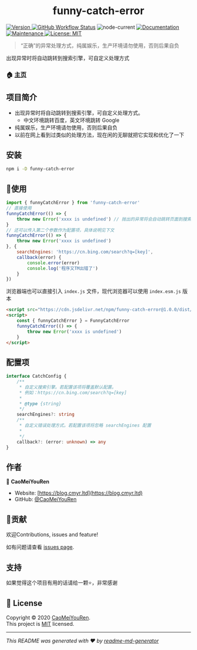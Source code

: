 <h1 align="center">funny-catch-error</h1>
<p>
   <a href="https://github.com/CaoMeiYouRen/funny-catch-error" target="_blank">
    <img alt="Version" src="https://img.shields.io/github/package-json/v/CaoMeiYouRen/funny-catch-error">
  </a>
  <a href="https://github.com/CaoMeiYouRen/funny-catch-error/actions?query=workflow%3ARelease" target="_blank">
    <img alt="GitHub Workflow Status" src="https://img.shields.io/github/workflow/status/CaoMeiYouRen/funny-catch-error/Release" /></a>
  <img alt="node-current"  src="https://img.shields.io/node/v/funny-catch-error" />
  <a href="https://github.com/CaoMeiYouRen/funny-catch-error#readme" target="_blank">
    <img alt="Documentation" src="https://img.shields.io/badge/documentation-yes-brightgreen.svg" />
  </a>
  <a href="https://github.com/CaoMeiYouRen/funny-catch-error/graphs/commit-activity" target="_blank">
    <img alt="Maintenance" src="https://img.shields.io/badge/Maintained%3F-yes-green.svg" />
  </a>
  <a href="https://github.com/CaoMeiYouRen/funny-catch-error/blob/master/LICENSE" target="_blank">
    <img alt="License: MIT" src="https://img.shields.io/github/license/CaoMeiYouRen/funny-catch-error" />
  </a>
</p>

> “正确”的异常处理方式，纯属娱乐，生产环境请勿使用，否则后果自负

出现异常时将自动跳转到搜索引擎，可自定义处理方式

### 🏠 [主页](https://github.com/CaoMeiYouRen/funny-catch-error#readme)

## 项目简介

-   出现异常时将自动跳转到搜索引擎，可自定义处理方式。
    -   中文环境跳转百度，英文环境跳转 Google
-   纯属娱乐，生产环境请勿使用，否则后果自负
-   以前在网上看到过类似的处理方法，现在闲的无聊就把它实现和优化了一下

## 安装

```sh
npm i -D funny-catch-error
```

## 🚀使用

```js
import { funnyCatchError } from 'funny-catch-error'
// 直接使用
funnyCatchError(() => {
	throw new Error('xxxx is undefined') // 抛出的异常将会自动跳转页面到搜索引擎，例如 `https://www.baidu.com/s?wd=xxxx is undefined`
}
// 还可以传入第二个参数作为配置项，具体说明见下文
funnyCatchError(() => {
    throw new Error('xxxx is undefined')
}, {
    searchEngines: 'https://cn.bing.com/search?q=[key]',
    callback(error) {
        console.error(error)
        console.log('程序又TM出错了')
    }
})
```

浏览器端也可以直接引入 `index.js` 文件，现代浏览器可以使用 `index.esm.js` 版本

```html
<script src="https://cdn.jsdelivr.net/npm/funny-catch-error@1.0.0/dist/index.js"></script>
<script>
	const { funnyCatchError } = FunnyCatchError
    funnyCatchError(() => {
		throw new Error('xxxx is undefined')
	}
</script> 
```

## 配置项

```ts
interface CatchConfig {
    /**
     * 自定义搜索引擎。若配置该项将覆盖默认配置。
     * 例如：https://cn.bing.com/search?q=[key]
     *
     * @type {string}
     */
    searchEngines?: string
    /**
     * 自定义错误处理方式。若配置该项将忽略 searchEngines 配置
     *
     */
    callback?: (error: unknown) => any
}
```

## 作者


👤 **CaoMeiYouRen**

* Website: [https://blog.cmyr.ltd](https://blog.cmyr.ltd)
* GitHub: [@CaoMeiYouRen](https://github.com/CaoMeiYouRen)

## 🤝贡献

欢迎Contributions, issues and feature!

如有问题请查看 [issues page](https://github.com/CaoMeiYouRen/funny-catch-error/issues).


## 支持

如果觉得这个项目有用的话请给一颗⭐️，非常感谢


## 📝 License

Copyright © 2020 [CaoMeiYouRen](https://github.com/CaoMeiYouRen).<br />
This project is [MIT](https://github.com/CaoMeiYouRen/funny-catch-error/blob/master/LICENSE) licensed.

***
_This README was generated with ❤️ by [readme-md-generator](https://github.com/kefranabg/readme-md-generator)_
